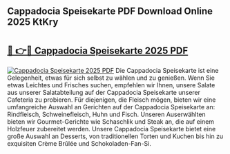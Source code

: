 ## Cappadocia Speisekarte PDF Download Online 2025 KtKry

# <h2><a href="http://gc8ewe4.nevu.top/?p=Cappadocia+Speisekarte">🔗 👉🔴 Cappadocia Speisekarte 2025 PDF</a></h2>

[![Cappadocia Speisekarte 2025 PDF](https://i.imgur.com/dBaPXMq.png)](http://gc8ewe4.nevu.top/?p=Cappadocia+Speisekarte)
Die Cappadocia Speisekarte ist eine Gelegenheit, etwas für sich selbst zu wählen und zu genießen. Wenn Sie etwas Leichtes und Frisches suchen, empfehlen wir Ihnen, unsere Salate aus unserer Salatabteilung auf der Cappadocia Speisekarte unserer Cafeteria zu probieren. Für diejenigen, die Fleisch mögen, bieten wir eine umfangreiche Auswahl an Gerichten auf der Cappadocia Speisekarte an: Rindfleisch, Schweinefleisch, Huhn und Fisch. Unseren Auserwählten bieten wir Gourmet-Gerichte wie Schaschlik und Steak an, die auf einem Holzfeuer zubereitet werden. Unsere Cappadocia Speisekarte bietet eine große Auswahl an Desserts, von traditionellen Torten und Kuchen bis hin zu exquisiten Crème Brûlée und Schokoladen-Fan-Si.
